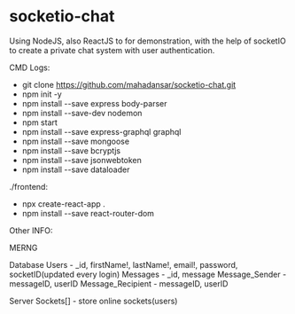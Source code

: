# socketio-chat

Using NodeJS, also ReactJS to for demonstration, with the help of socketIO to create a private chat system with user authentication.

CMD Logs:

- git clone https://github.com/mahadansar/socketio-chat.git
- npm init -y
- npm install --save express body-parser
- npm install --save-dev nodemon
- npm start
- npm install --save express-graphql graphql
- npm install --save mongoose
- npm install --save bcryptjs
- npm install --save jsonwebtoken
- npm install --save dataloader

./frontend:

- npx create-react-app .
- npm install --save react-router-dom

Other INFO:

MERNG

Database
Users - \_id, firstName!, lastName!, email!, password, socketID(updated every login)
Messages - \_id, message
Message_Sender - messageID, userID
Message_Recipient - messageID, userID

Server
Sockets[] - store online sockets(users)
